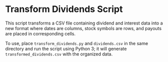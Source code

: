 # Transform Dividends Script

This script transforms a CSV file containing dividend and interest data into a new format where dates are columns, stock symbols are rows, and payouts are placed in corresponding cells. 


To use, place `transform_dividends.py` and `dividends.csv` in the same directory and run the script using Python 3; it will generate `transformed_dividends.csv` with the organized data.
